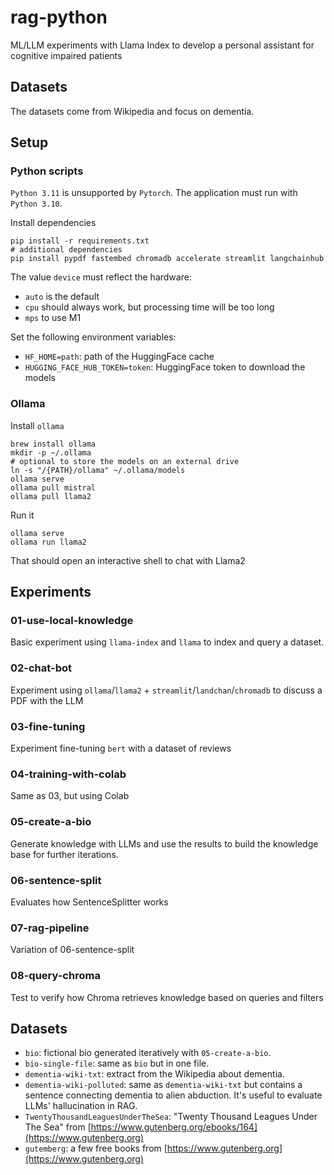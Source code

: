 # rag-python
ML/LLM experiments with Llama Index to develop a personal assistant for cognitive impaired patients

## Datasets

The datasets come from Wikipedia and focus on dementia. 

## Setup

### Python scripts

`Python 3.11` is unsupported by `Pytorch`. The application must run with `Python 3.10`.

Install dependencies
```shell
pip install -r requirements.txt
# additional dependencies
pip install pypdf fastembed chromadb accelerate streamlit langchainhub
```

The value `device` must reflect the hardware:
- `auto` is the default 
- `cpu` should always work, but processing time will be too long
- `mps` to use M1

Set the following environment variables:
- `HF_HOME=path`: path of the HuggingFace cache
- `HUGGING_FACE_HUB_TOKEN=token`: HuggingFace token to download the models

### Ollama

Install `ollama`

```shell
brew install ollama
mkdir -p ~/.ollama
# optional to store the models on an external drive
ln -s "/{PATH}/ollama" ~/.ollama/models
ollama serve
ollama pull mistral
ollama pull llama2
```

Run it

```shell
ollama serve
ollama run llama2
```

That should open an interactive shell to chat with Llama2

## Experiments

### 01-use-local-knowledge

Basic experiment using `llama-index` and `llama` to index and query a dataset.

### 02-chat-bot

Experiment using `ollama`/`llama2` + `streamlit`/`landchan`/`chromadb` to discuss a PDF with the LLM

### 03-fine-tuning

Experiment fine-tuning `bert` with a dataset of reviews

### 04-training-with-colab

Same as 03, but using Colab

### 05-create-a-bio

Generate knowledge with LLMs and use the results to build the knowledge base for further iterations.

### 06-sentence-split

Evaluates how SentenceSplitter works

### 07-rag-pipeline

Variation of 06-sentence-split

### 08-query-chroma

Test to verify how Chroma retrieves knowledge based on queries and filters

## Datasets

- `bio`: fictional bio generated iteratively with `05-create-a-bio`.
- `bio-single-file`: same as `bio` but in one file.
- `dementia-wiki-txt`: extract from the Wikipedia about dementia.
- `dementia-wiki-polluted`: same as `dementia-wiki-txt` but contains a sentence connecting dementia to alien abduction. It's useful to evaluate LLMs' hallucination in RAG.
- `TwentyThousandLeaguesUnderTheSea`: "Twenty Thousand Leagues Under The Sea" from [https://www.gutenberg.org/ebooks/164](https://www.gutenberg.org)
- `gutemberg`: a few free books from [https://www.gutenberg.org](https://www.gutenberg.org)
